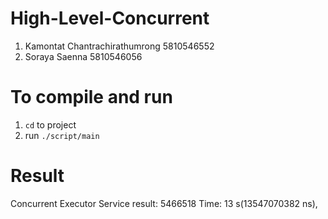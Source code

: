 # High-Level-Concurrent
1. Kamontat Chantrachirathumrong 5810546552
2. Soraya Saenna 5810546056

# To compile and run
1. `cd` to project
2. run `./script/main`


# Result
Concurrent Executor Service
result: 5466518
Time: 13 s(13547070382 ns),